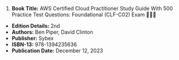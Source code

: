 1. **Book Title:** AWS Certified Cloud Practitioner Study Guide With 500 Practice Test Questions: Foundational (CLF-C02) Exam 📒🔐✅ 
- **Edition Details:** 2nd  
- **Authors:** Ben Piper, David Clinton  
- **Publisher:** Sybex  
- **ISBN-13:** 978-1394235636  
- **Publication Date:** December 12, 2023

